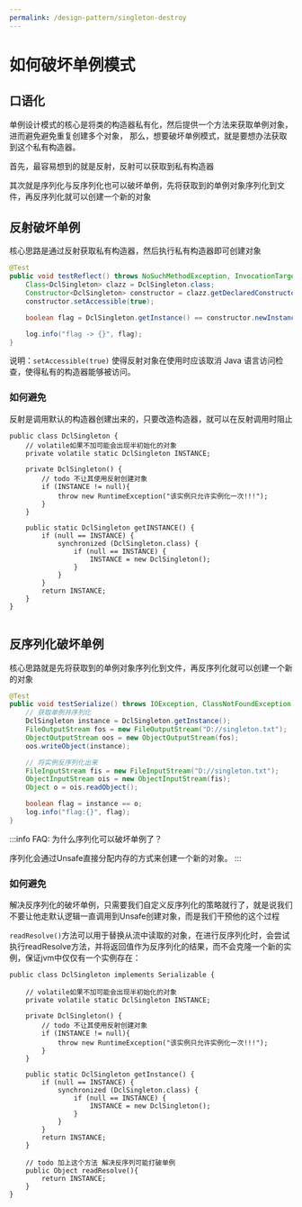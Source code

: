 ```yaml
---
permalink: /design-pattern/singleton-destroy
---
```


# 如何破坏单例模式

## 口语化

单例设计模式的核心是将类的构造器私有化，然后提供一个方法来获取单例对象，进而避免避免重复创建多个对象，
那么，想要破坏单例模式，就是要想办法获取到这个私有构造器。

首先，最容易想到的就是反射，反射可以获取到私有构造器

其次就是序列化与反序列化也可以破坏单例，先将获取到的单例对象序列化到文件，再反序列化就可以创建一个新的对象

## 反射破坏单例

核心思路是通过反射获取私有构造器，然后执行私有构造器即可创建对象

```java
@Test
public void testReflect() throws NoSuchMethodException, InvocationTargetException, InstantiationException, IllegalAccessException {
    Class<DclSingleton> clazz = DclSingleton.class;
    Constructor<DclSingleton> constructor = clazz.getDeclaredConstructor();
    constructor.setAccessible(true);

    boolean flag = DclSingleton.getInstance() == constructor.newInstance();

    log.info("flag -> {}", flag);
}
```

说明：`setAccessible(true)` 使得反射对象在使用时应该取消 Java 语言访问检查，使得私有的构造器能够被访问。

### 如何避免

反射是调用默认的构造器创建出来的，只要改造构造器，就可以在反射调用时阻止

```java{6-9}
public class DclSingleton {
    // volatile如果不加可能会出现半初始化的对象
    private volatile static DclSingleton INSTANCE;

    private DclSingleton() {
        // todo 不让其使用反射创建对象
        if (INSTANCE != null){
            throw new RuntimeException("该实例只允许实例化一次!!!");
        }
    }

    public static DclSingleton getINSTANCE() {
        if (null == INSTANCE) {
            synchronized (DclSingleton.class) {
                if (null == INSTANCE) {
                    INSTANCE = new DclSingleton();
                }
            }
        }
        return INSTANCE;
    }
}
```

```java


```

## 反序列化破坏单例

核心思路就是先将获取到的单例对象序列化到文件，再反序列化就可以创建一个新的对象

```java
@Test
public void testSerialize() throws IOException, ClassNotFoundException {
    // 获取单例并序列化
    DclSingleton instance = DclSingleton.getInstance();
    FileOutputStream fos = new FileOutputStream("D://singleton.txt");
    ObjectOutputStream oos = new ObjectOutputStream(fos);
    oos.writeObject(instance);

    // 将实例反序列化出来
    FileInputStream fis = new FileInputStream("D://singleton.txt");
    ObjectInputStream ois = new ObjectInputStream(fis);
    Object o = ois.readObject();

    boolean flag = instance == o;
    log.info("flag:{}", flag);
}
```

:::info
FAQ: 为什么序列化可以破坏单例了？

序列化会通过Unsafe直接分配内存的方式来创建一个新的对象。
:::

### 如何避免

解决反序列化的破坏单例，只需要我们自定义反序列化的策略就行了，就是说我们不要让他走默认逻辑一直调用到Unsafe创建对象，而是我们干预他的这个过程

`readResolve()`方法可以用于替换从流中读取的对象，在进行反序列化时，会尝试执行readResolve方法，并将返回值作为反序列化的结果，而不会克隆一个新的实例，保证jvm中仅仅有一个实例存在：


```java{24-27}
public class DclSingleton implements Serializable {

    // volatile如果不加可能会出现半初始化的对象
    private volatile static DclSingleton INSTANCE;

    private DclSingleton() {
        // todo 不让其使用反射创建对象
        if (INSTANCE != null){
            throw new RuntimeException("该实例只允许实例化一次!!!");
        }
    }

    public static DclSingleton getInstance() {
        if (null == INSTANCE) {
            synchronized (DclSingleton.class) {
                if (null == INSTANCE) {
                    INSTANCE = new DclSingleton();
                }
            }
        }
        return INSTANCE;
    }

    // todo 加上这个方法 解决反序列可能打破单例
    public Object readResolve(){
        return INSTANCE;
    }
}
```